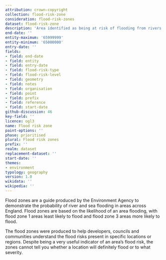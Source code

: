 ```yaml
---
attribution: crown-copyright
collection: flood-risk-zone
consideration: flood-risk-zones
dataset: flood-risk-zone
description: 'Area identified as being at risk of flooding from rivers or the sea'
end-date: ''
entity-maximum: '65999999'
entity-minimum: '65000000'
entry-date: ''
fields:
- field: end-date
- field: entity
- field: entry-date
- field: flood-risk-type
- field: flood-risk-level
- field: geometry
- field: notes
- field: organisation
- field: point
- field: prefix
- field: reference
- field: start-date
github-discussion: 46
key-field: ''
licence: ogl3
name: Flood risk zone
paint-options: ''
phase: prioritised
plural: Flood risk zones
prefix: ''
realm: dataset
replacement-dataset: ''
start-date: ''
themes:
- environment
typology: geography
version: 1.0
wikidata: ''
wikipedia: ''
---
```


Flood zones are a guide produced by the Environment Agency to demonstrate the probability of river and sea flooding in areas across England. Flood zones are based on the likelihood of an area flooding, with flood zone 1 areas least likely to flood and flood zone 3 areas more likely to flood. 

The flood zones were produced to help developers, councils and communities understand the flood risks present in specific locations or regions. Despite being a very useful indicator of an area’s flood risk, the zones cannot tell you whether a location will definitely flood or to what severity.
